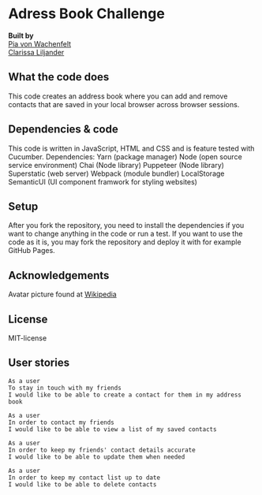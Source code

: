 # Adress Book Challenge
**Built by**   
[Pia von Wachenfelt](https://github.com/piavW)  
[Clarissa Liljander](https://github.com/clalil)

## What the code does
This code creates an address book where you can add and remove contacts that are saved in your local browser across browser sessions. 

## Dependencies & code
This code is written in JavaScript, HTML and CSS and is feature tested with Cucumber. 
Dependencies:
Yarn (package manager)
Node (open source service environment)
Chai (Node library)
Puppeteer (Node library)
Superstatic (web server)
Webpack (module bundler)
LocalStorage
SemanticUI (UI component framwork for styling websites)

## Setup
After you fork the repository, you need to install the dependencies if you want to change anything in the code or run a test. If you want to use the code as it is, you may fork the repository and deploy it with for example GitHub Pages. 

## Acknowledgements
Avatar picture found at [Wikipedia](<https://upload.wikimedia.org/wikipedia/commons/2/24/Missing_avatar.svg>)

## License
MIT-license

## User stories  
```
As a user
To stay in touch with my friends
I would like to be able to create a contact for them in my address book  

As a user
In order to contact my friends
I would like to be able to view a list of my saved contacts

As a user
In order to keep my friends' contact details accurate
I would like to be able to update them when needed

As a user
In order to keep my contact list up to date
I would like to be able to delete contacts
```